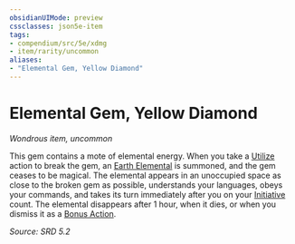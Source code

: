```yaml
---
obsidianUIMode: preview
cssclasses: json5e-item
tags:
- compendium/src/5e/xdmg
- item/rarity/uncommon
aliases: 
- "Elemental Gem, Yellow Diamond"
---
```

# Elemental Gem, Yellow Diamond
*Wondrous item, uncommon*  


This gem contains a mote of elemental energy. When you take a [Utilize](rules/actions.md#Utilize) action to break the gem, an [Earth Elemental](compendium/bestiary/elemental/earth-elemental-xmm.md) is summoned, and the gem ceases to be magical. The elemental appears in an unoccupied space as close to the broken gem as possible, understands your languages, obeys your commands, and takes its turn immediately after you on your [Initiative](rules/variant-rules/initiative-xphb.md) count. The elemental disappears after 1 hour, when it dies, or when you dismiss it as a [Bonus Action](rules/variant-rules/bonus-action-xphb.md).

*Source: SRD 5.2*